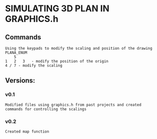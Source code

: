 # SIMULATING 3D PLAN IN GRAPHICS.h

## Commands
    Using the keypads to modify the scaling and position of the drawing PLANA_ENUM
        5
    1   2   3   - modify the position of the origin
    4 / 7 - modify the scaling


## Versions:

### v0.1
    Modified files using graphics.h from past projects and created commands for controlling the scalings

### v0.2
    Created map function

